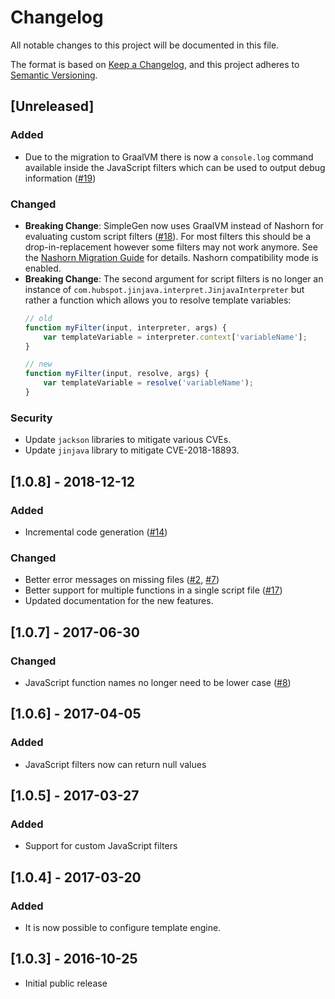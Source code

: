 # Changelog
All notable changes to this project will be documented in this file.

The format is based on [Keep a Changelog](https://keepachangelog.com/en/1.0.0/),
and this project adheres to [Semantic Versioning](https://semver.org/spec/v2.0.0.html).

## [Unreleased]
### Added
* Due to the migration to GraalVM there is now a `console.log` command available inside the JavaScript filters which can be used to output debug information ([#19](https://github.com/derkork/simplegen/issues/19))
### Changed
* **Breaking Change**: SimpleGen now uses GraalVM instead of Nashorn for evaluating custom script filters ([#18](https://github.com/derkork/simplegen/issues/18)). For most filters this should be a drop-in-replacement however some filters may not work anymore. See the [Nashorn Migration Guide](https://github.com/graalvm/graaljs/blob/master/docs/user/NashornMigrationGuide.md) for details. Nashorn compatibility mode is enabled.
* **Breaking Change**: The second argument for script filters is no longer an instance of `com.hubspot.jinjava.interpret.JinjavaInterpreter` but rather a function which allows you to resolve template variables: 
    ```javascript
    // old
    function myFilter(input, interpreter, args) {
        var templateVariable = interpreter.context['variableName'];
    }
    
    // new
    function myFilter(input, resolve, args) {
        var templateVariable = resolve('variableName');
    }
    ```
### Security
* Update `jackson` libraries to mitigate various CVEs.
* Update `jinjava` library to mitigate CVE-2018-18893.

## [1.0.8] - 2018-12-12
### Added
* Incremental code generation ([#14](https://github.com/derkork/simplegen/issues/14))
    
### Changed
* Better error messages on missing files ([#2](https://github.com/derkork/simplegen/issues/2), [#7](https://github.com/derkork/simplegen/issues/7))
* Better support for multiple functions in a single script file ([#17](https://github.com/derkork/simplegen/issues/17))
* Updated documentation for the new features.



## [1.0.7] - 2017-06-30
### Changed
* JavaScript function names no longer need to be lower case ([#8](https://github.com/derkork/simplegen/issues/8))

## [1.0.6] - 2017-04-05
### Added
* JavaScript filters now can return null values

## [1.0.5] - 2017-03-27
### Added
* Support for custom JavaScript filters

## [1.0.4] - 2017-03-20
### Added
* It is now possible to configure template engine.

## [1.0.3] - 2016-10-25
* Initial public release
